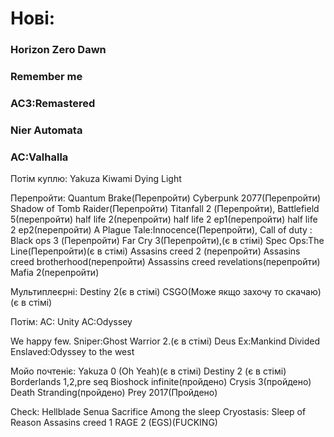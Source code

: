 # Нові:
### Horizon Zero Dawn
### Remember me
### AC3:Remastered
### Nier Automata
### AC:Valhalla

Потім куплю:
Yakuza Kiwami
Dying Light

Перепройти:
Quantum Brake(Перепройти)
Cyberpunk 2077(Перепройти)
Shadow of Tomb Raider(Перепройти)
Titanfall 2 (Перепройти),
Battlefield 5(перепройти)
half life 2(перепройти)
half life 2 ep1(перепройти)
half life 2 ep2(перепройти)
A Plague Tale:Innocence(Перепройти),
Call of duty : Black ops 3 (Перепройти)
Far Cry 3(Перепройти),(є в стімі)
Spec Ops:The Line(Перепройти)(є в стімі)
Assasins creed 2 (перепройти)
Assasins creed brotherhood(перепройти)
Assassins creed revelations(перепройти)
Mafia 2(перепройти)

Мультиплеєрні:
Destiny 2(є в стімі)
CSGO(Може якщо захочу то скачаю) (є в стімі)

Потім:
AC: Unity
AC:Odyssey

We happy few.
Sniper:Ghost Warrior 2.(є в стімі)
Deus Ex:Mankind Divided
Enslaved:Odyssey to the west


Мойо почтеніє:
Yakuza 0 (Oh Yeah)(є в стімі)
Destiny 2 (є в стімі)
Borderlands 1,2,pre seq
Bioshock infinite(пройдено)
Crysis 3(пройдено)
Death Stranding(пройдено)
Prey 2017(Пройдено)


Check: 
Hellblade Senua Sacrifice
Among the sleep
Cryostasis: Sleep of Reason
Assasins creed 1
RAGE 2 (EGS)(FUCKING)




